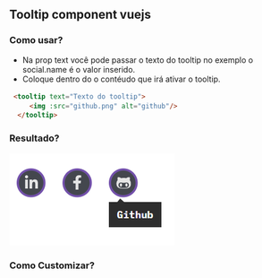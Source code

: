 ## Tooltip component vuejs

### Como usar?

- Na prop text você pode passar o texto do tooltip no exemplo o social.name é o valor inserido.
- Coloque dentro do  <tooltip> </tooltip> o contéudo que irá ativar o tooltip.
 ``` html
  <tooltip text="Texto do tooltip">
      <img :src="github.png" alt="github"/>
   </tooltip>
  ```

### Resultado?

![Resultado](https://raw.githubusercontent.com/CaioFFerreira/tooltip-component-vue/master/images/tooltip.png?token=AH7RCEJ2KQVUFFDE3GGSXY3AQSS22)

### Como Customizar?
